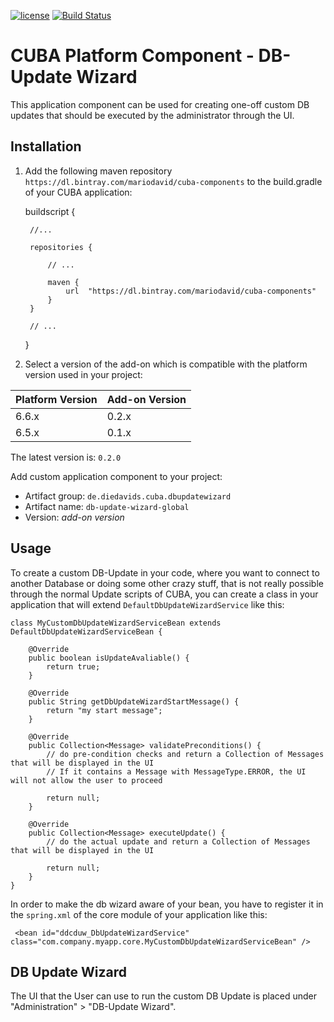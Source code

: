 [![license](https://img.shields.io/badge/license-Apache%20License%202.0-blue.svg?style=flat)](http://www.apache.org/licenses/LICENSE-2.0)
[![Build Status](https://travis-ci.org/mariodavid/cuba-component-db-update-wizard.svg?branch=master)](https://travis-ci.org/mariodavid/cuba-component-db-update-wizard)

# CUBA Platform Component - DB-Update Wizard

This application component can be used for creating one-off custom DB updates that should be executed by the administrator through the UI.


## Installation

1. Add the following maven repository `https://dl.bintray.com/mariodavid/cuba-components` to the build.gradle of your CUBA application:


    buildscript {
        
        //...
        
        repositories {
        
            // ...
        
            maven {
                url  "https://dl.bintray.com/mariodavid/cuba-components"
            }
        }
        
        // ...
    }

2. Select a version of the add-on which is compatible with the platform version used in your project:

| Platform Version | Add-on Version |
| ---------------- | -------------- |
| 6.6.x            | 0.2.x          |
| 6.5.x            | 0.1.x          |


The latest version is: `0.2.0`

Add custom application component to your project:

* Artifact group: `de.diedavids.cuba.dbupdatewizard`
* Artifact name: `db-update-wizard-global`
* Version: *add-on version*

## Usage
To create a custom DB-Update in your code, where you want to connect to another Database or doing some other crazy stuff, that is not really possible through the normal Update scripts of CUBA, you can create a class in your application that will extend `DefaultDbUpdateWizardService` like this:

    class MyCustomDbUpdateWizardServiceBean extends DefaultDbUpdateWizardServiceBean {
    
        @Override
        public boolean isUpdateAvaliable() {
            return true;
        }
    
        @Override
        public String getDbUpdateWizardStartMessage() {
            return "my start message";
        }
    
        @Override
        public Collection<Message> validatePreconditions() {
            // do pre-condition checks and return a Collection of Messages that will be displayed in the UI
            // If it contains a Message with MessageType.ERROR, the UI will not allow the user to proceed
            
            return null;
        }
    
        @Override
        public Collection<Message> executeUpdate() {
            // do the actual update and return a Collection of Messages that will be displayed in the UI
            
            return null;
        }
    }
 
In order to make the db wizard aware of your bean, you have to register it in the `spring.xml` of the core module of your application like this:
  
     <bean id="ddcduw_DbUpdateWizardService" class="com.company.myapp.core.MyCustomDbUpdateWizardServiceBean" />

## DB Update Wizard

The UI that the User can use to run the custom DB Update is placed under "Administration" > "DB-Update Wizard".

